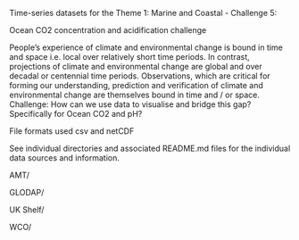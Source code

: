 Time-series datasets for the Theme 1: Marine and Coastal - Challenge 5:

Ocean CO2 concentration and acidification challenge

People’s experience of climate and environmental change is bound in time and space i.e. local over relatively short time periods.
In contrast, projections of climate and environmental change are global and over decadal or centennial time periods.
Observations, which are critical for forming our understanding, prediction and verification of climate and environmental change are themselves bound in time and / or space.
Challenge: How can we use data to visualise and bridge this gap? Specifically for Ocean CO2 and pH?

File formats used csv and netCDF

See individual directories and associated README.md files for the individual data sources and information.

AMT/

GLODAP/

UK Shelf/

WCO/

